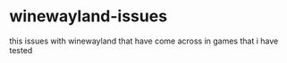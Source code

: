 # winewayland-issues
this issues with winewayland that have come across in games that i have tested  
